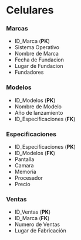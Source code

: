# Celulares

### Marcas 
- ID_Marca (**__PK__**)
- Sistema Operativo
- Nombre de Marca 
- Fecha de Fundacion
- Lugar de Fundacion 
- Fundadores  

### Modelos
- ID_Modelos (**__PK__**)
- Nombre de Modelo
- Año de lanzamiento
- ID_Especificaciones (**__FK__**)


### Especificaciones
- ID_Especificaciones (**__PK__**)
- ID_Modelos (**__FK__**)
- Pantalla
- Camara
- Memoria 
- Procesador 
- Precio 

### Ventas
- ID_Ventas (**__PK__**)
- ID_Marca (**__FK__**)
- Numero de Ventas
- Lugar de Fabricación 
